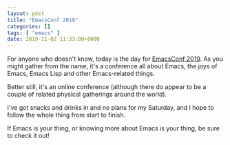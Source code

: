 ```yaml
---
layout: post
title: "EmacsConf 2019"
categories: []
tags: [ "emacs" ]
date: 2019-11-02 11:33:00+0000
---
```


For anyone who doesn't know, today is the day for [EmacsConf
2019](https://emacsconf.org/2019/). As you might gather from the name, it's
a conference all about Emacs, the joys of Emacs, Emacs Lisp and other
Emacs-related things.

Better still, it's an online conference (although there do appear to be a
couple of related physical gatherings around the world).

I've got snacks and drinks in and no plans for my Saturday, and I hope to
follow the whole thing from start to finish.

If Emacs is your thing, or knowing more about Emacs is your thing, be sure
to check it out!

[//]: # (2019-11-02-emacsconf-2019.md ends here)
